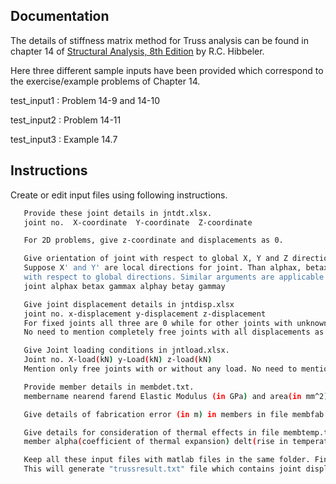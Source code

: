 ## Documentation

The details of stiffness matrix method for Truss analysis can be found in chapter 14 of [Structural Analysis, 8th Edition](https://www.candle.center/references/structural-analysis-eighth-edition-by-r.c.-hibbeler) by R.C. Hibbeler.

Here three different sample inputs have been provided which correspond to the exercise/example problems of Chapter 14.  

test_input1 : Problem 14-9 and 14-10

test_input2 : Problem 14-11

test_input3 : Example 14.7


## Instructions

Create or edit input files using following instructions.

```bash
   Provide these joint details in jntdt.xlsx. 
   joint no.  X-coordinate  Y-coordinate  Z-coordinate 

   For 2D problems, give z-coordinate and displacements as 0.

   Give orientation of joint with respect to global X, Y and Z direction in file jntangle.txt.
   Suppose X' and Y' are local directions for joint. Than alphax, betax and gammax are direction cosines of X'
   with respect to global directions. Similar arguments are applicable for Y' also. 
   joint alphax betax gammax alphay betay gammay

   Give joint displacement details in jntdisp.xlsx
   joint no. x-displacement y-displacement z-displacement
   For fixed joints all three are 0 while for other joints with unknown displacement just write NaN.
   No need to mention completely free joints with all displacements as unknown.

   Give Joint loading conditions in jntload.xlsx.
   Joint no. X-load(kN) y-Load(kN) z-load(kN)
   Mention only free joints with or without any load. No need to mention joints at support conditions with no external load.

   Provide member details in membdet.txt. 
   membername nearend farend Elastic Modulus (in GPa) and area(in mm^2)

   Give details of fabrication error (in m) in members in file membfab.txt

   Give details for consideration of thermal effects in file membtemp.txt
   member alpha(coefficient of thermal expansion) delt(rise in temperature)

   Keep all these input files with matlab files in the same folder. Finally run truss.m file.
   This will generate "trussresult.txt" file which contains joint displacements, joint reactions, member forces and stresses. 
```


